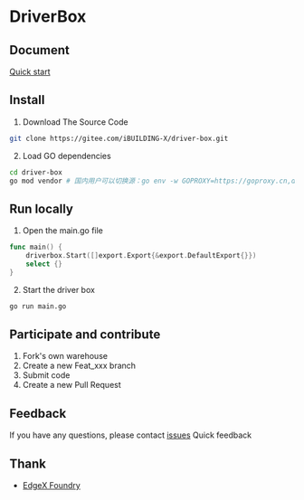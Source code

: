 # DriverBox

## Document

[Quick start](https://ibuilding-x.github.io/driver-box/)


## Install

1. Download The Source Code

```bash
git clone https://gitee.com/iBUILDING-X/driver-box.git
```

2. Load GO dependencies

```bash
cd driver-box
go mod vendor # 国内用户可以切换源：go env -w GOPROXY=https://goproxy.cn,direct
```

## Run locally

1. Open the main.go file

```go
func main() {
    driverbox.Start([]export.Export{&export.DefaultExport{}})
    select {}
}
```

2. Start the driver box

```bash
go run main.go
```

## Participate and contribute

1. Fork's own warehouse
2. Create a new Feat_xxx branch
3. Submit code
4. Create a new Pull Request

## Feedback

If you have any questions, please contact [issues](https://gitee.com/iBUILDING-X/driver-box/issues) Quick feedback

## Thank

- [EdgeX Foundry](https://www.edgexfoundry.org/)
